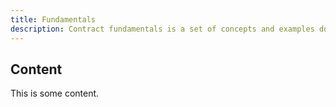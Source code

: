```yaml
---
title: Fundamentals
description: Contract fundamentals is a set of concepts and examples documented to help you navigate smart contract development.
---
```


## Content

This is some content.